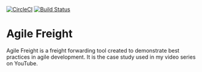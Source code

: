 [![CircleCI](https://circleci.com/gh/jamesmillerburgess/Agility-Freight.svg?style=svg)](https://circleci.com/gh/jamesmillerburgess/Agility-Freight)
[![Build Status](https://travis-ci.org/jamesmillerburgess/Agility-Freight.svg?branch=master)](https://travis-ci.org/jamesmillerburgess/Agility-Freight)

# Agile Freight

Agile Freight is a freight forwarding tool created to demonstrate best practices in agile development. It is the case study used in my video series on YouTube.